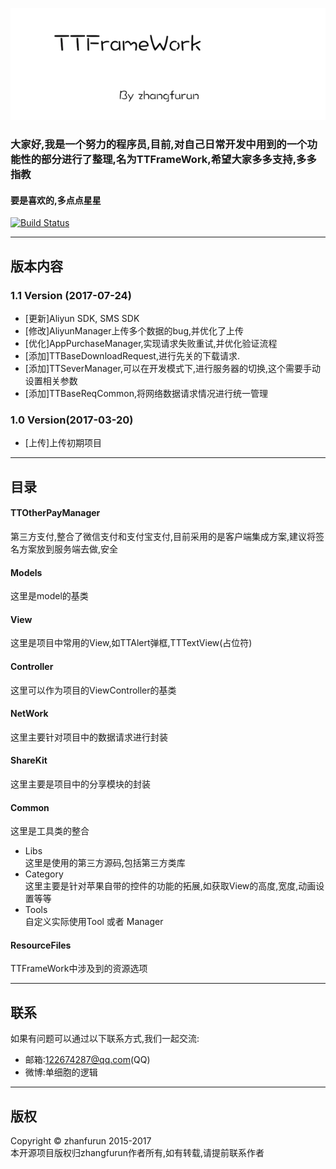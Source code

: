 ![](/SourceFile/Default.png)
### 大家好,我是一个努力的程序员,目前,对自己日常开发中用到的一个功能性的部分进行了整理,名为TTFrameWork,希望大家多多支持,多多指教</br>
#### 要是喜欢的,多点点星星

[![Build Status](https://travis-ci.org/zhangfurun/TT.svg?branch=master)](https://travis-ci.org/zhangfurun/TT)

---
## 版本内容
### 1.1 Version (2017-07-24)
* [更新]Aliyun SDK, SMS SDK
* [修改]AliyunManager上传多个数据的bug,并优化了上传
* [优化]AppPurchaseManager,实现请求失败重试,并优化验证流程
* [添加]TTBaseDownloadRequest,进行先关的下载请求.
* [添加]TTSeverManager,可以在开发模式下,进行服务器的切换,这个需要手动设置相关参数
* [添加]TTBaseReqCommon,将网络数据请求情况进行统一管理

### 1.0 Version(2017-03-20)
* [上传]上传初期项目

---
## 目录
#### TTOtherPayManager
第三方支付,整合了微信支付和支付宝支付,目前采用的是客户端集成方案,建议将签名方案放到服务端去做,安全
#### Models
这里是model的基类
#### View
这里是项目中常用的View,如TTAlert弹框,TTTextView(占位符)

#### Controller
这里可以作为项目的ViewController的基类

#### NetWork
这里主要针对项目中的数据请求进行封装
#### ShareKit
这里主要是项目中的分享模块的封装

#### Common
这里是工具类的整合</br>
* Libs</br>
这里是使用的第三方源码,包括第三方类库
* Category</br>
这里主要是针对苹果自带的控件的功能的拓展,如获取View的高度,宽度,动画设置等等
* Tools</br>
自定义实际使用Tool 或者 Manager
#### ResourceFiles
TTFrameWork中涉及到的资源选项

---
## 联系
如果有问题可以通过以下联系方式,我们一起交流:
* 邮箱:122674287@qq.com(QQ)
* 微博:单细胞的逻辑

---
## 版权
Copyright © zhanfurun 2015-2017</br>
本开源项目版权归zhangfurun作者所有,如有转载,请提前联系作者
